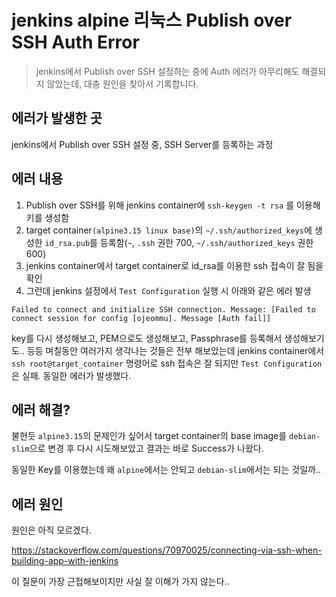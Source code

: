 # jenkins alpine 리눅스 Publish over SSH Auth Error

> jenkins에서 Publish over SSH 설정하는 중에 Auth 에러가 아무리해도 해결되지 않았는데, 대충 원인을 찾아서 기록합니다.

## 에러가 발생한 곳

jenkins에서 Publish over SSH 설정 중, SSH Server를 등록하는 과정

## 에러 내용

1. Publish over SSH를 위해 jenkins container에 `ssh-keygen -t rsa` 를 이용해 키를 생성함
2. target container`(alpine3.15 linux base)`의 `~/.ssh/authorized_keys`에 생성한 `id_rsa.pub`를 등록함(`~`, `.ssh` 권한 700, `~/.ssh/authorized_keys` 권한 600)
3. jenkins container에서 target container로 id_rsa를 이용한 ssh 접속이 잘 됨을 확인
4. 그런데 jenkins 설정에서 `Test Configuration` 실행 시 아래와 같은 에러 발생

```
Failed to connect and initialize SSH connection. Message: [Failed to connect session for config [ojeommu]. Message [Auth fail]]
```

key를 다시 생성해보고, PEM으로도 생성해보고, Passphrase를 등록해서 생성해보기도.. 등등 며칠동안 여러가지 생각나는 것들은 전부 해보았는데 jenkins container에서 `ssh root@target_container` 명령어로 ssh 접속은 잘 되지만 `Test Configuration`은 실패. 동일한 에러가 발생했다.

## 에러 해결?

불현듯 `alpine3.15`의 문제인가 싶어서 target container의 base image를 `debian-slim`으로 변경 후 다시 시도해보았고 결과는 바로 Success가 나왔다.

동일한 Key를 이용했는데 왜 `alpine`에서는 안되고 `debian-slim`에서는 되는 것일까..

## 에러 원인

원인은 아직 모르겠다. 

https://stackoverflow.com/questions/70970025/connecting-via-ssh-when-building-app-with-jenkins

이 질문이 가장 근접해보이지만 사실 잘 이해가 가지 않는다..